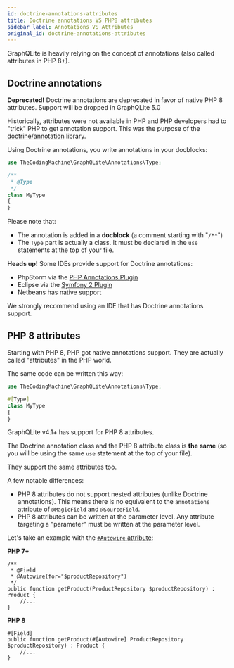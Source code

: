 ```yaml
---
id: doctrine-annotations-attributes
title: Doctrine annotations VS PHP8 attributes
sidebar_label: Annotations VS Attributes
original_id: doctrine-annotations-attributes
---
```


GraphQLite is heavily relying on the concept of annotations (also called attributes in PHP 8+).

## Doctrine annotations

<div class="alert alert--warning"><strong>Deprecated!</strong> Doctrine annotations are deprecated in favor of native PHP 8 attributes. Support will be dropped in GraphQLite 5.0</div>

Historically, attributes were not available in PHP and PHP developers had to "trick" PHP to get annotation support.
This was the purpose of the [doctrine/annotation](https://www.doctrine-project.org/projects/doctrine-annotations/en/latest/index.html) library.

Using Doctrine annotations, you write annotations in your docblocks:

```php
use TheCodingMachine\GraphQLite\Annotations\Type;

/**
 * @Type
 */
class MyType
{
}
```

Please note that:

- The annotation is added in a **docblock** (a comment starting with "`/**`")
- The `Type` part is actually a class. It must be declared in the `use` statements at the top of your file.


<div class="alert alert--info"><strong>Heads up!</strong>
Some IDEs provide support for Doctrine annotations:

<ul>
    <li>PhpStorm via the <a href="https://plugins.jetbrains.com/plugin/7320-php-annotations">PHP Annotations Plugin</a></li>
    <li>Eclipse via the <a href="https://marketplace.eclipse.org/content/symfony-plugin">Symfony 2 Plugin</a></li>
    <li>Netbeans has native support</li>
</ul>

We strongly recommend using an IDE that has Doctrine annotations support.
</div>

## PHP 8 attributes

Starting with PHP 8, PHP got native annotations support. They are actually called "attributes" in the PHP world.

The same code can be written this way:

```php
use TheCodingMachine\GraphQLite\Annotations\Type;

#[Type]
class MyType
{
}
```

GraphQLite v4.1+ has support for PHP 8 attributes.

The Doctrine annotation class and the PHP 8 attribute class is **the same** (so you will be using the same `use` statement at the top of your file).

They support the same attributes too.

A few notable differences:

- PHP 8 attributes do not support nested attributes (unlike Doctrine annotations). This means there is no equivalent to the `annotations` attribute of `@MagicField` and `@SourceField`.
- PHP 8 attributes can be written at the parameter level. Any attribute targeting a "parameter" must be written at the parameter level.

Let's take an example with the [`#Autowire` attribute](autowiring.mdx):

**PHP 7+**
```
/**
 * @Field
 * @Autowire(for="$productRepository")
 */
public function getProduct(ProductRepository $productRepository) : Product {
    //...
}
```

**PHP 8**
```
#[Field]
public function getProduct(#[Autowire] ProductRepository $productRepository) : Product {
    //...
}
```
